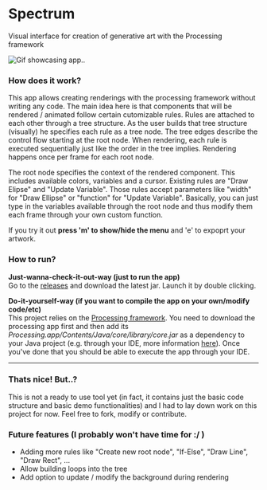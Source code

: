 # Spectrum
Visual interface for creation of generative art with the Processing framework

![Gif showcasing app..](https://github.com/ordsen/Spectrum/blob/master/showcase/showcase1.gif)

### How does it work?

This app allows creating renderings with the processing framework without writing any code. 
The main idea here is that components that will be rendered / animated follow certain cutomizable rules. 
Rules are attached to each other through a tree structure. As the user builds that tree structure (visually)
he specifies each rule as a tree node. The tree edges describe the control flow starting at the root node.
When rendering, each rule is executed sequentially just like the order in the tree implies. 
Rendering happens once per frame for each root node.

The root node specifies the context of the rendered component. This includes available colors, variables and a cursor. 
Existing rules are "Draw Elipse" and "Update Variable". Those rules accept parameters like "width" for "Draw Ellipse" or
"function" for "Update Variable". Basically, you can just type in the variables available through the root node and thus modify
them each frame through your own custom function.

If you try it out **press 'm' to show/hide the menu** and 'e' to expoprt your artwork.

### How to run?

**Just-wanna-check-it-out-way (just to run the app)**<br>
Go to the [releases](https://github.com/ordsen/Spectrum/releases) and download the latest jar. Launch it by double clicking.

**Do-it-yourself-way (if you want to compile the app on your own/modify code/etc)**<br>
This project relies on the [Processing framework](https://processing.org).
You need to download the processing app first and then add its *Processing.app/Contents/Java/core/library/core.jar* as a dependency to your Java project (e.g. through your IDE, more information [here](https://www.processing.org/tutorials/eclipse/)).
Once you've done that you should be able to execute the app through your IDE.

<hr>

### Thats nice! But..?
This is not a ready to use tool yet (in fact, it contains just the basic code structure and basic demo functionalities) 
and I had to lay down work on this project for now. Feel free to fork, modify or contribute.

### Future features (I probably won't have time for :/   )
 * Adding more rules like "Create new root node", "If-Else", "Draw Line", "Draw Rect", ...
 * Allow building loops into the tree
 * Add option to update / modify the background during rendering
